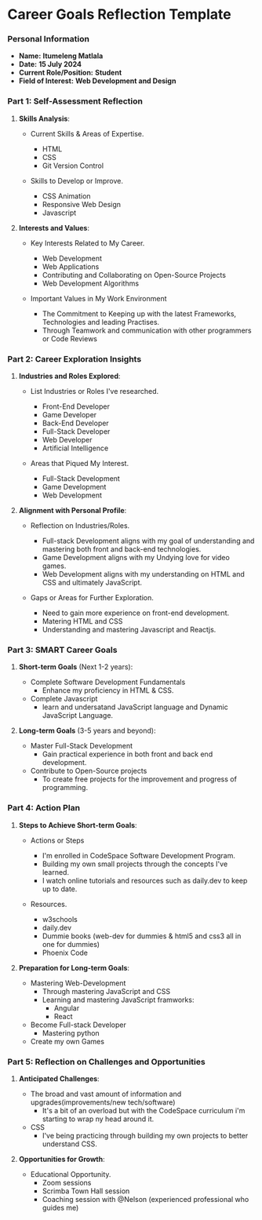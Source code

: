 
# Career Goals Reflection Template




### Personal Information

- **Name:** **Itumeleng Matlala**
- **Date:** **15 July 2024**
- **Current Role/Position:** **Student**
- **Field of Interest:** **Web Development and Design**


### Part 1: Self-Assessment Reflection

1. **Skills Analysis**:
    
    - Current Skills & Areas of Expertise.
        - HTML
        - CSS
        - Git Version Control

    - Skills to Develop or Improve.
        - CSS Animation
        - Responsive Web Design
        - Javascript

2. **Interests and Values**:
    
    - Key Interests Related to My Career.
        - Web Development
        - Web Applications
        - Contributing and Collaborating on Open-Source Projects
        - Web Development Algorithms

    - Important Values in My Work Environment
        - The Commitment to Keeping up with the latest Frameworks, Technologies and  leading Practises.
        - Through Teamwork and communication with other programmers or Code Reviews 


### Part 2: Career Exploration Insights

1. **Industries and Roles Explored**:
    
    - List Industries or Roles I've researched.
        - Front-End Developer
        - Game Developer
        - Back-End Developer
        - Full-Stack Developer
        - Web Developer
        - Artificial Intelligence

    - Areas that Piqued My Interest.
        - Full-Stack Development
        - Game Development
        - Web Development    

2. **Alignment with Personal Profile**:
    
    - Reflection on Industries/Roles.
        - Full-stack Development aligns with my goal of understanding and mastering both front and back-end technologies.
        - Game Development aligns with my Undying love for video games.
        - Web Development aligns with my understanding on HTML and CSS and ultimately JavaScript.

    - Gaps or Areas for Further Exploration.
        - Need to gain more experience on front-end development.
        - Matering HTML and CSS
        - Understanding and mastering Javascript and Reactjs.


### Part 3: SMART Career Goals

1. **Short-term Goals** (Next 1-2 years):
    
    - Complete Software Development Fundamentals
        - Enhance my proficiency in HTML & CSS.
    - Complete Javascript
        - learn and undersatand JavaScript language and Dynamic JavaScript Language.    

2. **Long-term Goals** (3-5 years and beyond):
    
    - Master Full-Stack Development
        - Gain practical experience in both front and back end development.
    - Contribute to Open-Source projects
        - To create free projects for the improvement and progress of programming.     


### Part 4: Action Plan

1. **Steps to Achieve Short-term Goals**:
    
    - Actions or Steps
        - I'm enrolled in CodeSpace Software Development Program.
        - Building my own small projects through the concepts I've learned.
        - I watch online tutorials and resources such as daily.dev to keep up to date.

    - Resources.
        - w3schools
        - daily.dev
        - Dummie books (web-dev for dummies & html5 and css3 all in one for dummies)
        - Phoenix Code

2. **Preparation for Long-term Goals**:
    
    - Mastering Web-Development
        - Through mastering JavaScript and CSS 
        - Learning and mastering JavaScript framworks:
             - Angular
             - React
    - Become Full-stack Developer
        - Mastering python 
    - Create my own Games                                                     


### Part 5: Reflection on Challenges and Opportunities

1. **Anticipated Challenges**:
    
    - The broad and vast amount of information and upgrades(improvements/new tech/software)
        - It's a bit of an overload but with the CodeSpace curriculum i'm starting to wrap ny head around it.
    - CSS 
        - I've being practicing through building my own projects to better understand CSS.        

2. **Opportunities for Growth**:
    
    - Educational Opportunity.
        - Zoom sessions
        - Scrimba Town Hall session
        - Coaching session with @Nelson (experienced professional who guides me)




